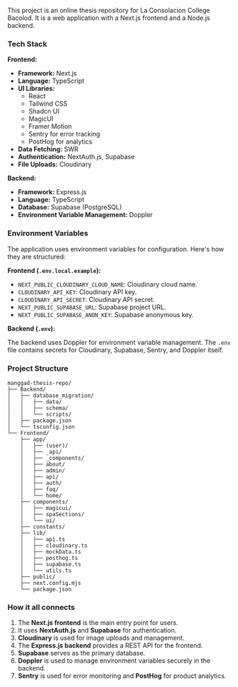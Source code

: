 This project is an online thesis repository for La Consolacion College Bacolod. It is a web application with a Next.js frontend and a Node.js backend.

### Tech Stack

**Frontend:**

*   **Framework:** Next.js
*   **Language:** TypeScript
*   **UI Libraries:**
    *   React
    *   Tailwind CSS
    *   Shadcn UI
    *   MagicUI
    *   Framer Motion
    *   Sentry for error tracking
    *   PostHog for analytics
*   **Data Fetching:** SWR
*   **Authentication:** NextAuth.js, Supabase
*   **File Uploads:** Cloudinary

**Backend:**

*   **Framework:** Express.js
*   **Language:** TypeScript
*   **Database:** Supabase (PostgreSQL)
*   **Environment Variable Management:** Doppler

### Environment Variables

The application uses environment variables for configuration. Here's how they are structured:

**Frontend (`.env.local.example`):**

*   `NEXT_PUBLIC_CLOUDINARY_CLOUD_NAME`: Cloudinary cloud name.
*   `CLOUDINARY_API_KEY`: Cloudinary API key.
*   `CLOUDINARY_API_SECRET`: Cloudinary API secret.
*   `NEXT_PUBLIC_SUPABASE_URL`: Supabase project URL.
*   `NEXT_PUBLIC_SUPABASE_ANON_KEY`: Supabase anonymous key.

**Backend (`.env`):**

The backend uses Doppler for environment variable management. The `.env` file contains secrets for Cloudinary, Supabase, Sentry, and Doppler itself.

### Project Structure

```
manggad-thesis-repo/
├── Backend/
│   ├── database_migration/
│   │   ├── data/
│   │   ├── schema/
│   │   └── scripts/
│   ├── package.json
│   └── tsconfig.json
└── Frontend/
    ├── app/
    │   ├── (user)/
    │   ├── _api/
    │   ├── _components/
    │   ├── about/
    │   ├── admin/
    │   ├── api/
    │   ├── auth/
    │   ├── faq/
    │   └── home/
    ├── components/
    │   ├── magicui/
    │   ├── spaSections/
    │   └── ui/
    ├── constants/
    ├── lib/
    │   ├── api.ts
    │   ├── cloudinary.ts
    │   ├── mockData.ts
    │   ├── posthog.ts
    │   ├── supabase.ts
    │   └── utils.ts
    ├── public/
    ├── next.config.mjs
    └── package.json
```

### How it all connects

1.  The **Next.js frontend** is the main entry point for users.
2.  It uses **NextAuth.js** and **Supabase** for authentication.
3.  **Cloudinary** is used for image uploads and management.
4.  The **Express.js backend** provides a REST API for the frontend.
5.  **Supabase** serves as the primary database.
6.  **Doppler** is used to manage environment variables securely in the backend.
7.  **Sentry** is used for error monitoring and **PostHog** for product analytics.

